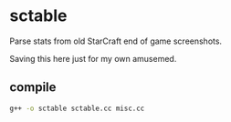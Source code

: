 # sctable
Parse stats from old StarCraft end of game screenshots.

Saving this here just for my own amusemed.

## compile
```sh
g++ -o sctable sctable.cc misc.cc
```
